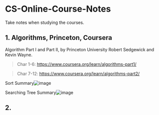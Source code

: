 # CS-Online-Course-Notes

Take notes when studying the courses.

## 1. Algorithms, Princeton, Coursera

Algorithm Part I and Part II, by Princeton University Robert Sedgewick and Kevin Wayne.

> Char 1-6: https://www.coursera.org/learn/algorithms-part1/

> Char 7-12: https://www.coursera.org/learn/algorithms-part2/

Sort Summary![image](https://user-images.githubusercontent.com/56275127/113489117-d5006200-9487-11eb-815f-e89afda14307.png)

Searching Tree Summary![image](https://user-images.githubusercontent.com/56275127/113494628-91215300-94af-11eb-966d-05dfa2abeebc.png)


## 2.
